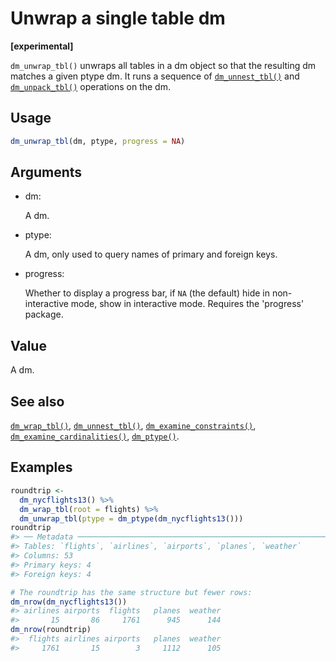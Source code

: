 # Unwrap a single table dm

**\[experimental\]**

`dm_unwrap_tbl()` unwraps all tables in a dm object so that the
resulting dm matches a given ptype dm. It runs a sequence of
[`dm_unnest_tbl()`](https://dm.cynkra.com/dev/reference/dm_unnest_tbl.md)
and
[`dm_unpack_tbl()`](https://dm.cynkra.com/dev/reference/dm_unpack_tbl.md)
operations on the dm.

## Usage

``` r
dm_unwrap_tbl(dm, ptype, progress = NA)
```

## Arguments

- dm:

  A dm.

- ptype:

  A dm, only used to query names of primary and foreign keys.

- progress:

  Whether to display a progress bar, if `NA` (the default) hide in
  non-interactive mode, show in interactive mode. Requires the
  'progress' package.

## Value

A dm.

## See also

[`dm_wrap_tbl()`](https://dm.cynkra.com/dev/reference/dm_wrap_tbl.md),
[`dm_unnest_tbl()`](https://dm.cynkra.com/dev/reference/dm_unnest_tbl.md),
[`dm_examine_constraints()`](https://dm.cynkra.com/dev/reference/dm_examine_constraints.md),
[`dm_examine_cardinalities()`](https://dm.cynkra.com/dev/reference/dm_examine_cardinalities.md),
[`dm_ptype()`](https://dm.cynkra.com/dev/reference/dm_ptype.md).

## Examples

``` r
roundtrip <-
  dm_nycflights13() %>%
  dm_wrap_tbl(root = flights) %>%
  dm_unwrap_tbl(ptype = dm_ptype(dm_nycflights13()))
roundtrip
#> ── Metadata ────────────────────────────────────────────────────────────────────
#> Tables: `flights`, `airlines`, `airports`, `planes`, `weather`
#> Columns: 53
#> Primary keys: 4
#> Foreign keys: 4

# The roundtrip has the same structure but fewer rows:
dm_nrow(dm_nycflights13())
#> airlines airports  flights   planes  weather 
#>       15       86     1761      945      144 
dm_nrow(roundtrip)
#>  flights airlines airports   planes  weather 
#>     1761       15        3     1112      105 
```
